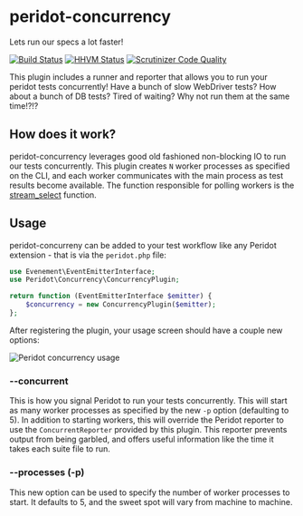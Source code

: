 # peridot-concurrency

Lets run our specs a lot faster!

[![Build Status](https://travis-ci.org/peridot-php/peridot-concurrency.png)](https://travis-ci.org/peridot-php/peridot-concurrency) [![HHVM Status](http://hhvm.h4cc.de/badge/peridot-php/peridot-concurrency.svg)](http://hhvm.h4cc.de/package/peridot-php/peridot-concurrency)
[![Scrutinizer Code Quality](https://scrutinizer-ci.com/g/peridot-php/peridot-concurrency/badges/quality-score.png?b=master)](https://scrutinizer-ci.com/g/peridot-php/peridot-concurrency/?branch=master)

This plugin includes a runner and reporter that allows you to run your peridot tests concurrently! Have a bunch of slow WebDriver tests? How about a bunch of DB tests? Tired of waiting? Why not run them at the same time!?!?

## How does it work?

peridot-concurrency leverages good old fashioned non-blocking IO to run our tests concurrently. This plugin creates `N` worker processes as specified on the CLI, and each worker communicates with the main process as test results become available. The function responsible for polling workers is the [stream_select](http://php.net/manual/en/function.stream-select.php) function.

## Usage

peridot-concurreny can be added to your test workflow like any Peridot extension - that is via the `peridot.php` file:

```php
use Evenement\EventEmitterInterface;
use Peridot\Concurrency\ConcurrencyPlugin;

return function (EventEmitterInterface $emitter) {
    $concurrency = new ConcurrencyPlugin($emitter);
};
```

After registering the plugin, your usage screen should have a couple new options:

![Peridot concurrency usage](https://raw.github.com/peridot-php/peridot-concurrency/master/usage.png "Peridot concurrency usage")

### --concurrent

This is how you signal Peridot to run your tests concurrently. This will start as many worker processes as specified by the new `-p` option (defaulting to 5). In addition to starting workers, this will override the Peridot reporter to use the `ConcurrentReporter` provided by this plugin. This reporter prevents output from being garbled, and offers useful information like the time it takes each suite file to run.

### --processes (-p)

This new option can be used to specify the number of worker processes to start. It defaults to 5, and the sweet spot will vary from machine to machine.
